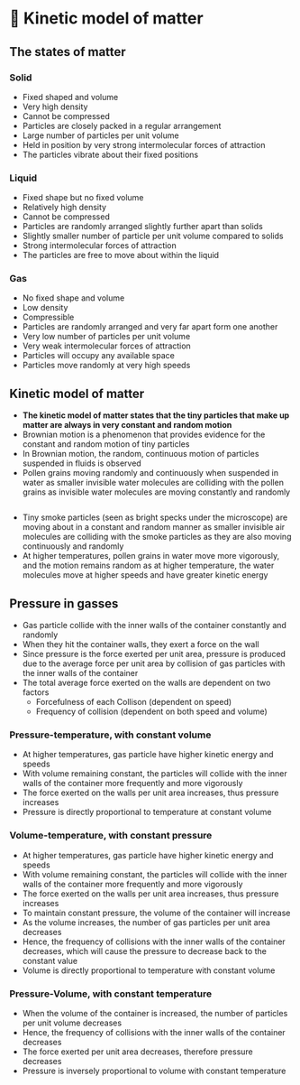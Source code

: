 # 💨 Kinetic model of matter

## The states of matter

### Solid

* Fixed shaped and volume
* Very high density
* Cannot be compressed
* Particles are closely packed in a regular arrangement
* Large number of particles per unit volume
* Held in position by very strong intermolecular forces of attraction
* The particles vibrate about their fixed positions

### Liquid

* Fixed shape but no fixed volume
* Relatively high density
* Cannot be compressed
* Particles are randomly arranged slightly further apart than solids
* Slightly smaller number of particle per unit volume compared to solids
* Strong intermolecular forces of attraction
* The particles are free to move about within the liquid

### Gas

* No fixed shape and volume
* Low density
* Compressible
* Particles are randomly arranged and very far apart form one another
* Very low number of particles per unit volume
* Very weak intermolecular forces of attraction
* Particles will occupy any available space
* Particles move randomly at very high speeds

## Kinetic model of matter

* **The kinetic model of matter states that the tiny particles that make up matter are always in very constant and random motion**
* Brownian motion is a phenomenon that provides evidence for the constant and random motion of tiny particles
* In Brownian motion, the random, continuous motion of particles suspended in fluids is observed
* Pollen grains moving randomly and continuously when suspended in water as smaller invisible water molecules are colliding with the pollen grains as invisible water molecules are moving constantly and randomly

<figure><img src="broken-reference" alt=""><figcaption></figcaption></figure>

* Tiny smoke particles (seen as bright specks under the microscope) are moving about in a constant and random manner as smaller invisible air molecules are colliding with the smoke particles as they are also moving continuously and randomly
* At higher temperatures, pollen grains in water move more vigorously, and the motion remains random as at higher temperature, the water molecules move at higher speeds and have greater kinetic energy

## Pressure in gasses

* Gas particle collide with the inner walls of the container constantly and randomly
* When they hit the container walls, they exert a force on the wall
* Since pressure is the force exerted per unit area, pressure is produced due to the average force per unit area by collision of gas particles with the inner walls of the container
* The total average force exerted on the walls are dependent on two factors
  * Forcefulness of each Collison (dependent on speed)
  * Frequency of collision (dependent on both speed and volume)

### Pressure-temperature, with constant volume

* At higher temperatures, gas particle have higher kinetic energy and speeds
* With volume remaining constant, the particles will collide with the inner walls of the container more frequently and more vigorously
* The force exerted on the walls per unit area increases, thus pressure increases
* Pressure is directly proportional to temperature at constant volume

### Volume-temperature, with constant pressure

* At higher temperatures, gas particle have higher kinetic energy and speeds
* With volume remaining constant, the particles will collide with the inner walls of the container more frequently and more vigorously
* The force exerted on the walls per unit area increases, thus pressure increases
* To maintain constant pressure, the volume of the container will increase
* As the volume increases, the number of gas particles per unit area decreases
* Hence, the frequency of collisions with the inner walls of the container decreases, which will cause the pressure to decrease back to the constant value
* Volume is directly proportional to temperature with constant volume

### Pressure-Volume, with constant temperature

* When the volume of the container is increased, the number of particles per unit volume decreases
* Hence, the frequency of collisions with the inner walls of the container decreases
* The force exerted per unit area decreases, therefore pressure decreases
* Pressure is inversely proportional to volume with constant temperature
